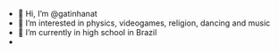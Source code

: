 - 👋 Hi, I’m @gatinhanat
- 👀 I’m interested in physics, videogames, religion, dancing and music
- 🌱 I’m currently in high school in Brazil
- 
<!---
gatinhanat/gatinhanat is a ✨ special ✨ repository because its `README.md` (this file) appears on your GitHub profile.
You can click the Preview link to take a look at your changes.
--->
